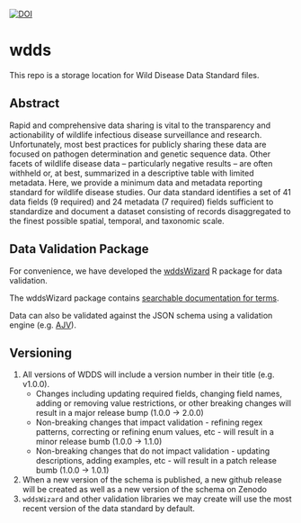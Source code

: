 

[![DOI](https://zenodo.org/badge/947475810.svg)](https://doi.org/10.5281/zenodo.15020049)



# wdds
This repo is a storage location for Wild Disease Data Standard files.

## Abstract
Rapid and comprehensive data sharing is vital to the transparency and actionability of wildlife infectious disease surveillance and research.
Unfortunately, most best practices for publicly sharing these data are focused on pathogen determination and genetic sequence data. 
Other facets of wildlife disease data – particularly negative results – are often withheld or, at best, summarized in a descriptive table with limited metadata. 
Here, we provide a minimum data and metadata reporting standard for wildlife disease studies. 
Our data standard identifies a set of 41 data fields (9 required) and 24 metadata (7 required) fields sufficient to standardize and document a dataset consisting of records disaggregated to the finest possible spatial, temporal, and taxonomic scale. 

## Data Validation Package

For convenience, we have developed the [wddsWizard](https://viralemergence.github.io/wddsWizard) R package for data validation. 

The wddsWizard package contains [searchable documentation for terms](https://viralemergence.github.io/wddsWizard/articles/schema_overview.html#terms). 

Data can also be validated against the JSON schema using a validation engine (e.g. [AJV](https://ajv.js.org/guide/getting-started.html)).

## Versioning

1) All versions of WDDS will include a version number in their title (e.g. v1.0.0). 
    - Changes including updating required fields, changing field names, adding or removing value restrictions, or other breaking changes will result in a major release bump (1.0.0 -> 2.0.0)
    - Non-breaking changes that impact validation - refining regex patterns, correcting or refining enum values, etc - will result in a minor release bumb (1.0.0 -> 1.1.0)
    - Non-breaking changes that do not impact validation - updating descriptions, adding examples, etc - will result in a patch release bumb (1.0.0 -> 1.0.1)
2) When a new version of the schema is published, a new github release will be created as well as a new version of the schema on Zenodo
3) `wddsWizard` and other validation libraries we may create will use the most recent version of the data standard by default.




